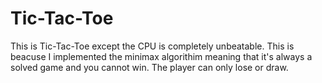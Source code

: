 # Tic-Tac-Toe
This is Tic-Tac-Toe except the CPU is completely unbeatable. This is beacuse I implemented the minimax algorithim meaning that it's always a solved game and you cannot win. The player can only lose or draw.
